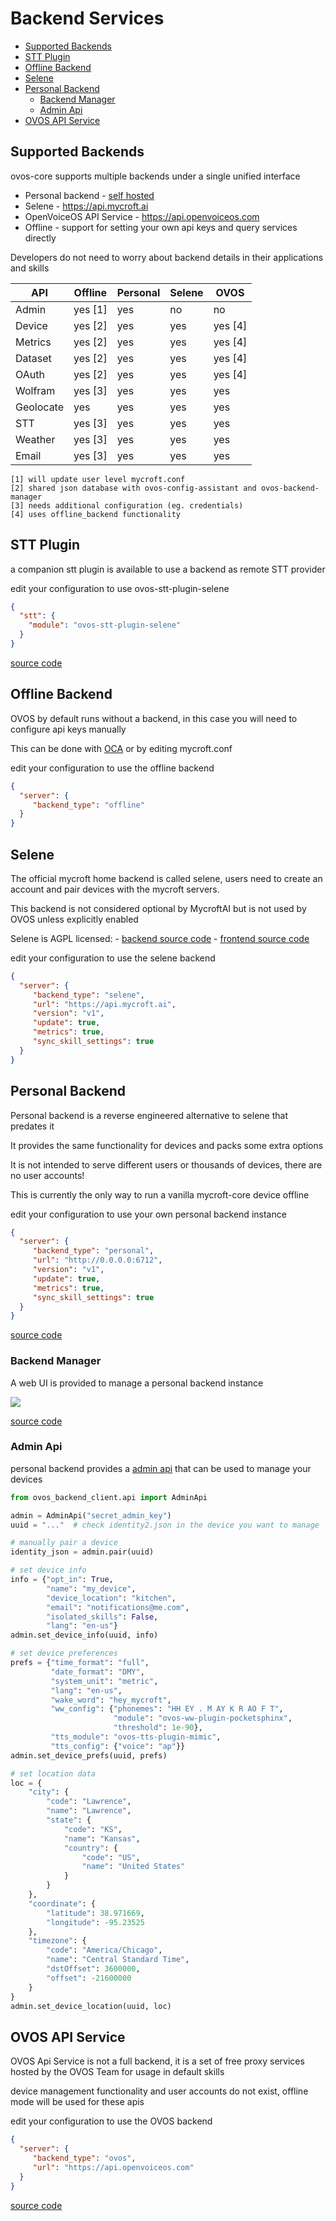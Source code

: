 # Backend Services

* [Supported Backends](#supported-backends)
* [STT Plugin](#stt-plugin)
* [Offline Backend](#offline.backend)
* [Selene](#selene)
* [Personal Backend](#personal-backend)
    + [Backend Manager](#backend-manager)
    + [Admin Api](#admin-api)
* [OVOS API Service](#ovos-api-service)

## Supported Backends

ovos-core supports multiple backends under a single unified interface

- Personal backend - [self hosted](https://github.com/OpenVoiceOS/OVOS-local-backend)
- Selene - https://api.mycroft.ai
- OpenVoiceOS API Service - https://api.openvoiceos.com
- Offline - support for setting your own api keys and query services directly

Developers do not need to worry about backend details in their applications and skills

| API       | Offline | Personal | Selene | OVOS    | 
|-----------|---------|----------|--------|---------|
| Admin     | yes [1] | yes      | no     | no      | 
| Device    | yes [2] | yes      | yes    | yes [4] | 
| Metrics   | yes [2] | yes      | yes    | yes [4] | 
| Dataset   | yes [2] | yes      | yes    | yes [4] | 
| OAuth     | yes [2] | yes      | yes    | yes [4] |
| Wolfram   | yes [3] | yes      | yes    | yes     | 
| Geolocate | yes     | yes      | yes    | yes     |
| STT       | yes [3] | yes      | yes    | yes     | 
| Weather   | yes [3] | yes      | yes    | yes     | 
| Email     | yes [3] | yes      | yes    | yes     |

    [1] will update user level mycroft.conf
    [2] shared json database with ovos-config-assistant and ovos-backend-manager
    [3] needs additional configuration (eg. credentials)
    [4] uses offline_backend functionality

## STT Plugin

a companion stt plugin is available to use a backend as remote STT provider

edit your configuration to use ovos-stt-plugin-selene
```json
{
  "stt": {
    "module": "ovos-stt-plugin-selene"
  }
}
```

[source code](https://github.com/OpenVoiceOS/ovos-stt-plugin-selene)

## Offline Backend

OVOS by default runs without a backend, in this case you will need to configure api keys manually

This can be done with [OCA](https://github.com/OpenVoiceOS/ovos-config-assistant) or by editing mycroft.conf

edit your configuration to use the offline backend
```json
{
  "server": {
     "backend_type": "offline"
  }
}
```


## Selene

The official mycroft home backend is called selene, users need to create an account and pair devices with the mycroft
servers. 

This backend is not considered optional by MycroftAI but is not used by OVOS unless explicitly enabled

Selene is AGPL licensed:
    - [backend source code](https://github.com/MycroftAI/selene-backend)
    - [frontend source code](https://github.com/MycroftAI/selene-ui)


edit your configuration to use the selene backend
```json
{
  "server": {
     "backend_type": "selene",
     "url": "https://api.mycroft.ai",
     "version": "v1",
     "update": true,
     "metrics": true,
     "sync_skill_settings": true
  }
}
```

## Personal Backend

Personal backend is a reverse engineered alternative to selene that predates it

It provides the same functionality for devices and packs some extra options

It is not intended to serve different users or thousands of devices, there are no user accounts!

This is currently the only way to run a vanilla mycroft-core device offline

edit your configuration to use your own personal backend instance
```json
{
  "server": {
     "backend_type": "personal",
     "url": "http://0.0.0.0:6712",
     "version": "v1",
     "update": true,
     "metrics": true,
     "sync_skill_settings": true
  }
}
```

[source code](https://github.com/OpenVoiceOS/ovos-personal-backend)

### Backend Manager

A web UI is provided to manage a personal backend instance

![](https://github.com/OpenVoiceOS/ovos-backend-manager/raw/dev/screenshots/demo.gif)

[source code](https://github.com/OpenVoiceOS/ovos-backend-manager)

### Admin Api

personal backend provides a [admin api](https://github.com/OpenVoiceOS/OVOS-local-backend#admin-api) that can be used to
manage your devices

```python
from ovos_backend_client.api import AdminApi

admin = AdminApi("secret_admin_key")
uuid = "..."  # check identity2.json in the device you want to manage

# manually pair a device
identity_json = admin.pair(uuid)

# set device info
info = {"opt_in": True,
        "name": "my_device",
        "device_location": "kitchen",
        "email": "notifications@me.com",
        "isolated_skills": False,
        "lang": "en-us"}
admin.set_device_info(uuid, info)

# set device preferences
prefs = {"time_format": "full",
         "date_format": "DMY",
         "system_unit": "metric",
         "lang": "en-us",
         "wake_word": "hey_mycroft",
         "ww_config": {"phonemes": "HH EY . M AY K R AO F T",
                       "module": "ovos-ww-plugin-pocketsphinx",
                       "threshold": 1e-90},
         "tts_module": "ovos-tts-plugin-mimic",
         "tts_config": {"voice": "ap"}}
admin.set_device_prefs(uuid, prefs)

# set location data
loc = {
    "city": {
        "code": "Lawrence",
        "name": "Lawrence",
        "state": {
            "code": "KS",
            "name": "Kansas",
            "country": {
                "code": "US",
                "name": "United States"
            }
        }
    },
    "coordinate": {
        "latitude": 38.971669,
        "longitude": -95.23525
    },
    "timezone": {
        "code": "America/Chicago",
        "name": "Central Standard Time",
        "dstOffset": 3600000,
        "offset": -21600000
    }
}
admin.set_device_location(uuid, loc)
```

## OVOS API Service

OVOS Api Service is not a full backend, it is a set of free proxy services hosted by the OVOS Team for usage in default
skills

device management functionality and user accounts do not exist, offline mode will be used for these apis

edit your configuration to use the OVOS backend
```json
{
  "server": {
     "backend_type": "ovos",
     "url": "https://api.openvoiceos.com"
  }
}
```

[source code](https://github.com/OpenVoiceOS/ovos_api_service)
